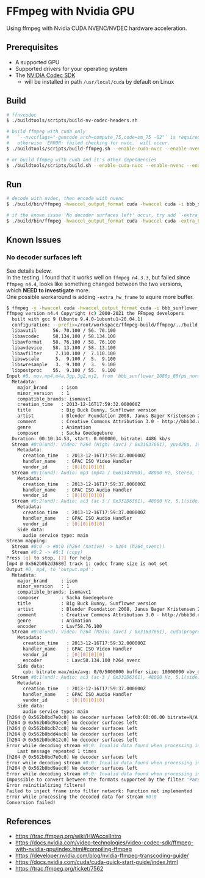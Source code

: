 # FFmpeg with Nvidia GPU
Using ffmpeg with Nvidia CUDA NVENC/NVDEC hardware acceleration.    

## Prerequisites    
- A ​supported GPU    
- Supported drivers for your operating system
- The [NVIDIA Codec SDK](https://docs.nvidia.com/cuda/cuda-quick-start-guide/index.html)    
  - will be installed in path `/usr/local/cuda` by default on Linux

## Build  

```bash
# ffnvcodec
$ ./buildtools/scripts/build-nv-codec-headers.sh

# build ffmpeg with cuda only
#   `--nvccflags="-gencode arch=compute_75,code=sm_75 -O2"` is required for ffmpeg version before n5.0, 
#   otherwise `ERROR: failed checking for nvcc.` will occur.
$ ./buildtools/scripts/build-ffmpeg.sh --enable-cuda-nvcc --enable-nvenc --enable-nvdec --enable-libnpp --extra-cflags=-I/usr/local/cuda/include --extra-ldflags=-L/usr/local/cuda/lib64 --nvccflags="-gencode arch=compute_75,code=sm_75 -O2"

# or build ffmpeg with cuda and it's other dependencies
$ ./buildtools/scripts/build.sh --enable-cuda-nvcc --enable-nvenc --enable-nvdec --enable-libnpp --extra-cflags=-I/usr/local/cuda/include --extra-ldflags=-L/usr/local/cuda/lib64 --nvccflags="-gencode arch=compute_75,code=sm_75 -O2"
```

## Run

```bash
# decode with nvdec, then encode with nvenc
$ ./build/bin/ffmpeg -hwaccel_output_format cuda -hwaccel cuda -i bbb_sunflower_1080p_60fps_normal.mp4 -c:v h264_nvenc -c:a copy out.mp4

# if the known issue 'No decoder surfaces left' occur, try add `-extra_hw_frames`
$ ./build/bin/ffmpeg -hwaccel_output_format cuda -hwaccel cuda -extra_hw_frames 5 -i bbb_sunflower_1080p_60fps_normal.mp4 -c:v h264_nvenc -c:a copy out.mp4
```

## Known Issues
### No decoder surfaces left
See details below.     
In the testing. I found that it works well on `ffmpeg n4.3.3`, but failed since `ffmpeg n4.4`, looks like something changed between the two versions, which **NEED to investigate** more.     
One possible workaround is adding `-extra_hw_frame` to aquire more buffer.     
```bash
$ ffmpeg -y -hwaccel cuda -hwaccel_output_format cuda -i bbb_sunflower_1080p_60fps_normal.mp4 -c:a copy -c:v h264_nvenc -b:v 5M output.mp4
ffmpeg version n4.4 Copyright (c) 2000-2021 the FFmpeg developers
  built with gcc 9 (Ubuntu 9.4.0-1ubuntu1~20.04.1)
  configuration: --prefix=/root/workspace/ffmpeg-build/ffmpeg/../build --enable-nonfree --enable-gpl --enable-static --disable-shared --enable-cuda-nvcc --enable-nvenc --enable-nvdec --enable-libnpp --extra-cflags=-I/usr/local/cuda/include --extra-ldflags=-L/usr/local/cuda/lib64 --nvccflags='-gencode arch=compute_75,code=sm_75 -O2'
  libavutil      56. 70.100 / 56. 70.100
  libavcodec     58.134.100 / 58.134.100
  libavformat    58. 76.100 / 58. 76.100
  libavdevice    58. 13.100 / 58. 13.100
  libavfilter     7.110.100 /  7.110.100
  libswscale      5.  9.100 /  5.  9.100
  libswresample   3.  9.100 /  3.  9.100
  libpostproc    55.  9.100 / 55.  9.100
Input #0, mov,mp4,m4a,3gp,3g2,mj2, from 'bbb_sunflower_1080p_60fps_normal.mp4':
  Metadata:
    major_brand     : isom
    minor_version   : 1
    compatible_brands: isomavc1
    creation_time   : 2013-12-16T17:59:32.000000Z
    title           : Big Buck Bunny, Sunflower version
    artist          : Blender Foundation 2008, Janus Bager Kristensen 2013
    comment         : Creative Commons Attribution 3.0 - http://bbb3d.renderfarming.net
    genre           : Animation
    composer        : Sacha Goedegebure
  Duration: 00:10:34.53, start: 0.000000, bitrate: 4486 kb/s
  Stream #0:0(und): Video: h264 (High) (avc1 / 0x31637661), yuv420p, 1920x1080 [SAR 1:1 DAR 16:9], 4001 kb/s, 60 fps, 60 tbr, 60k tbn, 120 tbc (default)
    Metadata:
      creation_time   : 2013-12-16T17:59:32.000000Z
      handler_name    : GPAC ISO Video Handler
      vendor_id       : [0][0][0][0]
  Stream #0:1(und): Audio: mp3 (mp4a / 0x6134706D), 48000 Hz, stereo, fltp, 160 kb/s (default)
    Metadata:
      creation_time   : 2013-12-16T17:59:37.000000Z
      handler_name    : GPAC ISO Audio Handler
      vendor_id       : [0][0][0][0]
  Stream #0:2(und): Audio: ac3 (ac-3 / 0x332D6361), 48000 Hz, 5.1(side), fltp, 320 kb/s (default)
    Metadata:
      creation_time   : 2013-12-16T17:59:37.000000Z
      handler_name    : GPAC ISO Audio Handler
      vendor_id       : [0][0][0][0]
    Side data:
      audio service type: main
Stream mapping:
  Stream #0:0 -> #0:0 (h264 (native) -> h264 (h264_nvenc))
  Stream #0:2 -> #0:1 (copy)
Press [q] to stop, [?] for help
[mp4 @ 0x562b0b2d3680] track 1: codec frame size is not set
Output #0, mp4, to 'output.mp4':
  Metadata:
    major_brand     : isom
    minor_version   : 1
    compatible_brands: isomavc1
    composer        : Sacha Goedegebure
    title           : Big Buck Bunny, Sunflower version
    artist          : Blender Foundation 2008, Janus Bager Kristensen 2013
    comment         : Creative Commons Attribution 3.0 - http://bbb3d.renderfarming.net
    genre           : Animation
    encoder         : Lavf58.76.100
  Stream #0:0(und): Video: h264 (Main) (avc1 / 0x31637661), cuda(progressive), 1920x1080 [SAR 1:1 DAR 16:9], q=2-31, 5000 kb/s, 60 fps, 15360 tbn (default)
    Metadata:
      creation_time   : 2013-12-16T17:59:32.000000Z
      handler_name    : GPAC ISO Video Handler
      vendor_id       : [0][0][0][0]
      encoder         : Lavc58.134.100 h264_nvenc
    Side data:
      cpb: bitrate max/min/avg: 0/0/5000000 buffer size: 10000000 vbv_delay: N/A
  Stream #0:1(und): Audio: ac3 (ac-3 / 0x332D6361), 48000 Hz, 5.1(side), fltp, 320 kb/s (default)
    Metadata:
      creation_time   : 2013-12-16T17:59:37.000000Z
      handler_name    : GPAC ISO Audio Handler
      vendor_id       : [0][0][0][0]
    Side data:
      audio service type: main
[h264 @ 0x562b0bd7e0c0] No decoder surfaces left0:00:00.00 bitrate=N/A dup=2 drop=0 speed=   0x
[h264 @ 0x562b0bd9aec0] No decoder surfaces left
[h264 @ 0x562b0bdb7cc0] No decoder surfaces left
[h264 @ 0x562b0bdd4ac0] No decoder surfaces left
[h264 @ 0x562b0bd612c0] No decoder surfaces left
Error while decoding stream #0:0: Invalid data found when processing input
    Last message repeated 1 times
[h264 @ 0x562b0bd7e0c0] No decoder surfaces left
Error while decoding stream #0:0: Invalid data found when processing input
[h264 @ 0x562b0bd9aec0] No decoder surfaces left
Error while decoding stream #0:0: Invalid data found when processing input
Impossible to convert between the formats supported by the filter 'Parsed_null_0' and the filter 'auto_scaler_0'
Error reinitializing filters!
Failed to inject frame into filter network: Function not implemented
Error while processing the decoded data for stream #0:0
Conversion failed!
```


## References
- https://trac.ffmpeg.org/wiki/HWAccelIntro
- https://docs.nvidia.com/video-technologies/video-codec-sdk/ffmpeg-with-nvidia-gpu/index.html#compiling-ffmpeg
- https://developer.nvidia.com/blog/nvidia-ffmpeg-transcoding-guide/
- https://docs.nvidia.com/cuda/cuda-quick-start-guide/index.html
- https://trac.ffmpeg.org/ticket/7562
